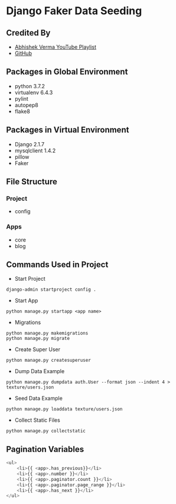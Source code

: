 # Django Faker Data Seeding

## Credited By

- [Abhishek Verma YouTube Playlist](https://www.youtube.com/watch?v=6hrcX7X9u9o&list=PLKILtxhEt4-RT-GkrDkJDLuRPQfSK-6Yi&index=1)
- [GitHub](https://github.com/abhishekvrm444/Avs-Blog)

## Packages in Global Environment

- python 3.7.2
- virtualenv 6.4.3
- pylint
- autopep8
- flake8

## Packages in Virtual Environment

- Django 2.1.7
- mysqlclient 1.4.2
- pillow
- Faker

## File Structure

### Project

- config

### Apps

- core
- blog

## Commands Used in Project

- Start Project

```shell
django-admin startproject config .
```

- Start App

```shell
python manage.py startapp <app name>
```

- Migrations

```shell
python manage.py makemigrations
python manage.py migrate
```

- Create Super User

```shell
python manage.py createsuperuser
```

- Dump Data Example

```shell
python manage.py dumpdata auth.User --format json --indent 4 > texture/users.json
```

- Seed Data Example

```shell
python manage.py loaddata texture/users.json
```

- Collect Static Files

```shell
python manage.py collectstatic
```

## Pagination Variables

```python
<ul>
    <li>{{ <app>.has_previous}}</li>
    <li>{{ <app>.number }}</li>
    <li>{{ <app>.paginator.count }}</li>
    <li>{{ <app>.paginator.page_range }}</li>
    <li>{{ <app>.has_next }}</li>
</ul>
```
